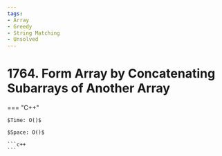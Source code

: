 ```yaml
---
tags:
- Array
- Greedy
- String Matching
- Unsolved
---
```



# 1764. Form Array by Concatenating Subarrays of Another Array

=== "C++"

    $Time: O()$

    $Space: O()$

    ```c++
    ```